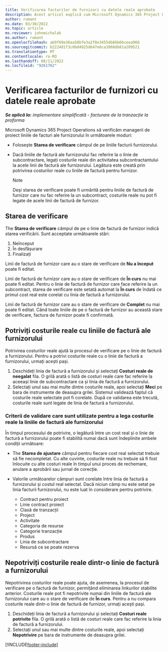 ```yaml
---
title: Verificarea facturilor de furnizori cu datele reale aprobate
description: Acest articol explică cum Microsoft Dynamics 365 Project Operations Haideți managerii de proiect să verifice facturile furnizorilor cu datele reale care au fost aprobate pe măsură ce antreprenorii au efectuat lucrări și au înregistrat timpul, precum și cheltuielile și materialele care au fost folosite de membrii echipei de proiect.
author: rumant
ms.date: 03/30/2022
ms.topic: article
ms.reviewer: johnmichalak
ms.author: rumant
ms.openlocfilehash: ab9f69e36aa58bfe3a2f8e3455db66b6bceea968
ms.sourcegitcommit: b2224d1f3c0bd4925d647e6ca3960db81a209521
ms.translationtype: MT
ms.contentlocale: ro-RO
ms.lasthandoff: 08/11/2022
ms.locfileid: "9261762"
---
```

# <a name="verification-of-vendor-invoices-with-approved-actuals"></a>Verificarea facturilor de furnizori cu datele reale aprobate

_**Se aplică la:** implementare simplificată - facturare de la tranzacție la proforma_

Microsoft Dynamics 365 Project Operations să verificăm managerii de proiect liniile de facturi ale furnizorului în următoarele moduri:

- Folosește **Starea de verificare** câmpul de pe liniile facturii furnizorului.
- Dacă liniile de factură ale furnizorului fac referire la o linie de subcontractare, legați costurile reale din activitatea subcontractantului la acele linii de factură ale furnizorului. Legătura este creată prin potrivirea costurilor reale cu liniile de factură pentru furnizor.

    > [!NOTE]
    > Deși starea de verificare poate fi urmărită pentru liniile de factură de furnizor care nu fac referire la un subcontract, costurile reale nu pot fi legate de acele linii de factură de furnizor.

## <a name="verification-status"></a>Starea de verificare

The **Starea de verificare** câmpul de pe o linie de factură de furnizor indică starea verificării. Sunt acceptate următoarele stări:

1. Neînceput
2. În desfășurare
3. Finalizați

Linii de factură de furnizor care au o stare de verificare de **Nu a început** poate fi editat.

Linii de factură de furnizor care au o stare de verificare de **În curs** nu mai poate fi editat. Pentru o linie de factură de furnizor care face referire la un subcontract, starea de verificare este setată automat la **În curs** de îndată ce primul cost real este corelat cu linia de factură a furnizorului.

Linii de factură de furnizor care au o stare de verificare de **Complet** nu mai poate fi editat. Când toate liniile de pe o factură de furnizor au această stare de verificare, factura de furnizor poate fi confirmată.

## <a name="match-cost-actuals-to-vendor-invoice-lines"></a>Potriviți costurile reale cu liniile de factură ale furnizorului

Potrivirea costurilor reale ajută la procesul de verificare pe o linie de factură a furnizorului. Pentru a potrivi costurile reale cu o linie de factură a furnizorului, urmați acești pași.

1. Deschideți linia de factură a furnizorului și selectați **Costuri reale de neegalat** fila. O grilă arată o listă de costuri reale care fac referire la aceeași linie de subcontractare ca și linia de factură a furnizorului.
2. Selectați unul sau mai multe dintre costurile reale, apoi selectați **Meci** pe bara de instrumente de deasupra grilei. Sistemul validează faptul că costurile reale selectate pot fi corelate. După ce validarea este trecută, costurile reale sunt legate de linia de factură a furnizorului.

### <a name="validation-criteria-that-are-used-to-link-cost-actuals-to-vendor-invoice-lines"></a>Criterii de validare care sunt utilizate pentru a lega costurile reale la liniile de factură ale furnizorului

În timpul procesului de potrivire, o legătură între un cost real și o linie de factură a furnizorului poate fi stabilită numai dacă sunt îndeplinite ambele condiții următoare:

- The **Starea de ajustare** câmpul pentru fiecare cost real selectat trebuie să fie necompletat. Cu alte cuvinte, costurile reale nu trebuie să fi fost înlocuite cu alte costuri reale în timpul unui proces de rechemare, anulare a aprobării sau jurnal de corecție.
- Valorile următoarelor câmpuri sunt corelate între linia de factură a furnizorului și costul real selectat. Dacă niciun câmp nu este setat pe linia facturii furnizorului, nu este luat în considerare pentru potrivire.

    - Contract pentru proiect
    - Linie contract proiect
    - Clasă de tranzacții
    - Project
    - Activitate
    - Categoria de resurse
    - Categorie tranzacție
    - Produs
    - Linia de subcontractare
    - Resursă ce se poate rezerva

## <a name="unmatch-cost-actuals-from-a-vendor-invoice-line"></a>Nepotriviți costurile reale dintr-o linie de factură a furnizorului

Nepotrivirea costurilor reale poate ajuta, de asemenea, la procesul de verificare pe o factură de furnizor, permițând eliminarea linkurilor stabilite anterior. Costurile reale pot fi nepotrivite numai din liniile de factură ale furnizorului care au o stare de verificare de **În curs**. Pentru a nu compara costurile reale dintr-o linie de factură de furnizor, urmați acești pași.

1. Deschideți linia de factură a furnizorului și selectați **Costuri reale potrivite** fila. O grilă arată o listă de costuri reale care fac referire la linia de factură a furnizorului.
2. Selectați unul sau mai multe dintre costurile reale, apoi selectați **Nepotrivire** pe bara de instrumente de deasupra grilei.

[!INCLUDE[footer-include](../../includes/footer-banner.md)]
